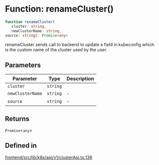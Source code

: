# Function: renameCluster()

```ts
function renameCluster(
   cluster: string, 
   newClusterName: string, 
source: string): Promise<any>
```

renameCluster sends call to backend to update a field in kubeconfig which
is the custom name of the cluster used by the user.

## Parameters

| Parameter | Type | Description |
| ------ | ------ | ------ |
| `cluster` | `string` |  |
| `newClusterName` | `string` | - |
| `source` | `string` | - |

## Returns

`Promise`\<`any`\>

## Defined in

[frontend/src/lib/k8s/api/v1/clusterApi.ts:138](https://github.com/headlamp-k8s/headlamp/blob/2481a1c9f2b4a69a9320466e7a455215b14b97b0/frontend/src/lib/k8s/api/v1/clusterApi.ts#L138)
